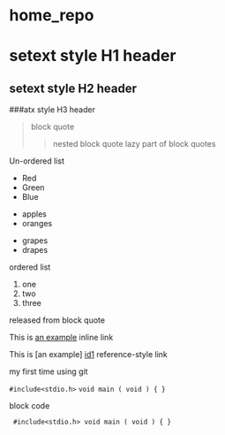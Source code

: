 home_repo
=========

setext style H1 header
===================

setext style H2 header
--------------

###atx style H3 header

> block quote
> > nested block quote
lazy part of block quotes

Un-ordered list
* Red
* Green
* Blue

+ apples
+ oranges

- grapes
- drapes

ordered list
1. one
2. two
3. three


released from block quote

This is [an example](http://example.com/ "Title") inline link

This is [an example] [id1] reference-style link

my first time using git

[id1]: https://github.com/shane-taurean/home_repo/ "my repo"

`#include<stdio.h>`
`void main ( void ) { }`

block code

` 
    #include<stdio.h>
    void main ( void ) { }
`

